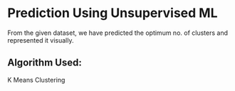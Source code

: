 # Prediction Using Unsupervised ML
From the given dataset, we have predicted the optimum no. of clusters and represented it visually.

## Algorithm Used: 
  K Means Clustering
